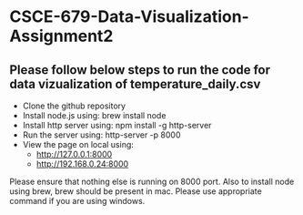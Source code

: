 # CSCE-679-Data-Visualization-Assignment2

## Please follow below steps to run the code for data vizualization of temperature_daily.csv 
- Clone the github repository
- Install node.js using: brew install node
- Install http server using: npm install -g http-server
- Run the server using: http-server -p 8000
- View the page on local using:
  - http://127.0.0.1:8000
  - http://192.168.0.24:8000
 
Please ensure that nothing else is running on 8000 port. Also to install node using brew, brew should be present in mac. Please use appropriate command if you are using windows.
